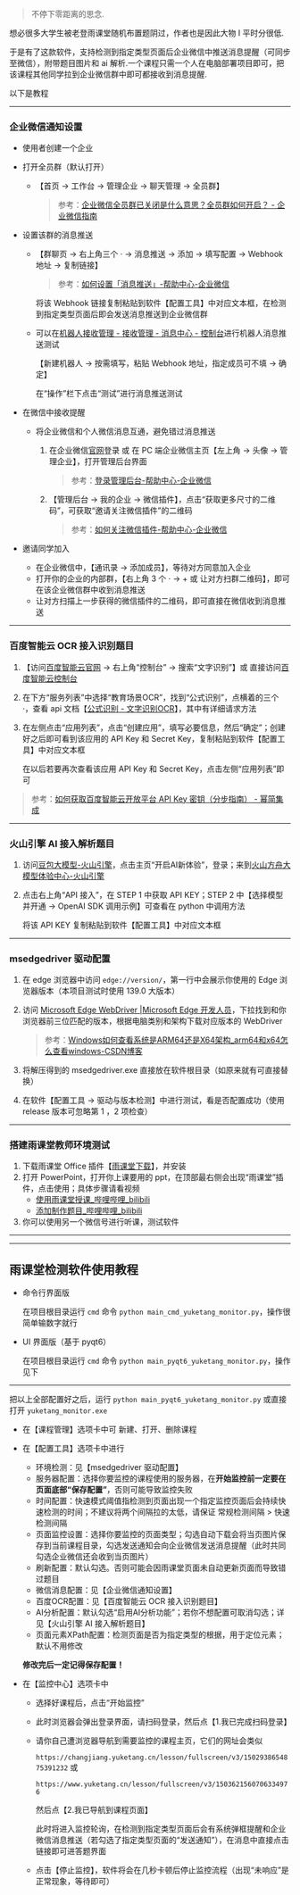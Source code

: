 > 不停下零距离的思念.

想必很多大学生被老登雨课堂随机布置题阴过，作者也是因此大物 I 平时分很低.

于是有了这款软件，支持检测到指定类型页面后企业微信中推送消息提醒（可同步至微信），附带题目图片和 ai 解析.一个课程只需一个人在电脑部署项目即可，把该课程其他同学拉到企业微信群中即可都接收到消息提醒.

以下是教程

---

### 企业微信通知设置

- 使用者创建一个企业

- 打开全员群（默认打开）

  - 【首页 -> 工作台 -> 管理企业 -> 聊天管理 -> 全员群】

    > 参考：[企业微信全员群已关闭是什么意思？全员群如何开启？ - 企业微信指南](https://weibanzhushou.com/blog/1359)

- 设置该群的消息推送

  - 【群聊页 -> 右上角三个 · -> 消息推送 -> 添加 -> 填写配置 -> Webhook 地址 -> 复制链接】

    > 参考：[如何设置「消息推送」-帮助中心-企业微信](https://open.work.weixin.qq.com/help2/pc/14931)

    将该 Webhook 链接复制粘贴到软件【配置工具】中对应文本框，在检测到指定类型页面后即会发送消息推送到企业微信群

  - 可以在[机器人接收管理 - 接收管理 - 消息中心 - 控制台](https://console.cloud.tencent.com/message/robot)进行机器人消息推送测试

    【新建机器人 -> 按需填写，粘贴 Webhook 地址，指定成员可不填 -> 确定】

    在“操作”栏下点击“测试”进行消息推送测试

- 在微信中接收提醒

  - 将企业微信和个人微信消息互通，避免错过消息推送

    1. 在企业微信[官网](https://work.weixin.qq.com/)登录 或 在 PC 端企业微信主页【左上角 -> 头像 -> 管理企业】，打开管理后台界面

       > 参考：[登录管理后台-帮助中心-企业微信](https://open.work.weixin.qq.com/help2/pc/17309)

    2. 【管理后台 -> 我的企业 -> 微信插件】，点击“获取更多尺寸的二维码”，可获取“邀请关注微信插件”的二维码

       > 参考：[如何关注微信插件-帮助中心-企业微信](https://open.work.weixin.qq.com/help2/pc/14799)

- 邀请同学加入

  - 在企业微信中，【通讯录 -> 添加成员】，等待对方同意加入企业
  - 打开你的企业的内部群，【右上角 3 个 · -> + 或 让对方扫群二维码】，即可在该企业微信群中收到消息推送
  - 让对方扫描上一步获得的微信插件的二维码，即可直接在微信收到消息推送


----

### 百度智能云 OCR 接入识别题目

1. 【访问[百度智能云官网](https://cloud.baidu.com/) -> 右上角“控制台” -> 搜索“文字识别”】或 直接访问[百度智能云控制台](https://console.bce.baidu.com/ai-engine/ocr/overview/index)

2. 在下方“服务列表”中选择“教育场景OCR”，找到“公式识别”，点横着的三个 ·，查看 api 文档【[公式识别 - 文字识别OCR](https://cloud.baidu.com/doc/OCR/s/Ok3h7xxva)】，其中有详细请求方法

3. 在左侧点击“应用列表”，点击“创建应用”，填写必要信息，然后“确定”；创建好之后即可看到该应用的 API Key 和 Secret Key，复制粘贴到软件【配置工具】中对应文本框

   在以后若要再次查看该应用 API Key 和 Secret Key，点击左侧“应用列表”即可

> 参考：[如何获取百度智能云开放平台 API Key 密钥（分步指南） - 幂简集成](https://explinks.com/blog/hou-to-get-baidu-cloud-open-platform-api-key-step-by-step-guide/)

---

### 火山引擎 AI 接入解析题目

1. 访问[豆包大模型-火山引擎](https://www.volcengine.com/product/doubao/)，点击主页“开启AI新体验”，登录；来到[火山方舟大模型体验中心-火山引擎](https://www.volcengine.com/experience/ark?model=deepseek-v3-1-250821)

2. 点击右上角“API 接入”，在 STEP 1 中获取 API KEY；STEP 2 中【选择模型并开通 -> OpenAI SDK 调用示例】可查看在 python 中调用方法

   将该 API KEY 复制粘贴到软件【配置工具】中对应文本框

---

### msedgedriver 驱动配置

1. 在 edge 浏览器中访问 `edge://version/`，第一行中会展示你使用的 Edge 浏览器版本（本项目测试时使用 139.0 大版本）

2. 访问 [Microsoft Edge WebDriver |Microsoft Edge 开发人员](https://developer.microsoft.com/zh-cn/microsoft-edge/tools/webdriver)，下拉找到和你浏览器前三位匹配的版本，根据电脑类别和架构下载对应版本的 WebDriver

   > 参考：[Windows如何查看系统是ARM64还是X64架构_arm64和x64怎么查看windows-CSDN博客](https://blog.csdn.net/hong_taizi/article/details/90690595)

3. 将解压得到的 msedgedriver.exe 直接放在软件根目录（如原来就有可直接替换）

4. 在软件【配置工具 -> 驱动与版本检测】中进行测试，看是否配置成功（使用 release 版本可忽略第 1 ，2  项检查）

---

### 搭建雨课堂教师环境测试

1. 下载雨课堂 Office 插件【[雨课堂下载](https://www.yuketang.cn/download)】，并安装
2. 打开 PowerPoint，打开你上课要用的 ppt，在顶部最右侧会出现“雨课堂”插件，点击使用；具体步骤请看视频
   - [使用雨课堂授课_哔哩哔哩_bilibili](https://www.bilibili.com/video/BV1sq4y1Q7Ez)
   - [添加制作题目_哔哩哔哩_bilibili](https://www.bilibili.com/video/BV1Vy4y1L7MP)
3. 你可以使用另一个微信号进行听课，测试软件

---

---

## 雨课堂检测软件使用教程

- 命令行界面版

  在项目根目录运行 `cmd` 命令 `python main_cmd_yuketang_monitor.py`，操作很简单输数字就行

- UI 界面版（基于 pyqt6）

  在项目根目录运行 `cmd` 命令 `python main_pyqt6_yuketang_monitor.py`，操作见下

---

把以上全部配置好之后，运行 `python main_pyqt6_yuketang_monitor.py` 或直接打开  `yuketang_monitor.exe`

- 在【课程管理】选项卡中可 新建、打开、删除课程

- 在【配置工具】选项卡中进行

  - 环境检测：见【msedgedriver 驱动配置】
  - 服务器配置：选择你要监控的课程使用的服务器，在**开始监控前一定要在页面底部“保存配置”**，否则可能导致监控失败
  - 时间配置：快速模式阈值指检测到页面出现一个指定监控页面后会持续快速检测的时间；不建议将两个间隔拉的太低，请保证 常规检测间隔 > 快速检测间隔
  - 页面监控设置：选择你要监控的页面类型；勾选自动下载会将当页图片保存到当前课程目录，勾选发送通知会向企业微信发送消息提醒（此时共同勾选企业微信还会收到当页图片）
  - 刷新配置：默认勾选。否则可能会因雨课堂页面未自动更新页面而导致错过题目
  - 微信消息配置：见【企业微信通知设置】
  - 百度OCR配置：见【百度智能云 OCR 接入识别题目】
  - AI分析配置：默认勾选“启用AI分析功能”；若你不想配置可取消勾选；详见【火山引擎 AI 接入解析题目】
  - 页面元素XPath配置：检测页面是否为指定类型的根据，用于定位元素；默认不用修改

  **修改完后一定记得保存配置！**

- 在【监控中心】选项卡中

  - 选择好课程后，点击“开始监控”

  - 此时浏览器会弹出登录界面，请扫码登录，然后点【1.我已完成扫码登录】

  - 请你自己遭浏览器导航到需要监控的课程主页，它们的网址会类似

    `https://changjiang.yuketang.cn/lesson/fullscreen/v3/1502938654875391232` 或

    `https://www.yuketang.cn/lesson/fullscreen/v3/1503621560706334976`

    然后点【2.我已导航到课程页面】

    此时将进入监控轮询，在检测到指定类型页面后会有系统弹框提醒和企业微信消息推送（若勾选了指定类型页面的“发送通知”），在消息中直接点击链接即可进答题界面

  - 点击【停止监控】，软件将会在几秒卡顿后停止监控流程（出现“未响应”是正常现象，等待即可）
